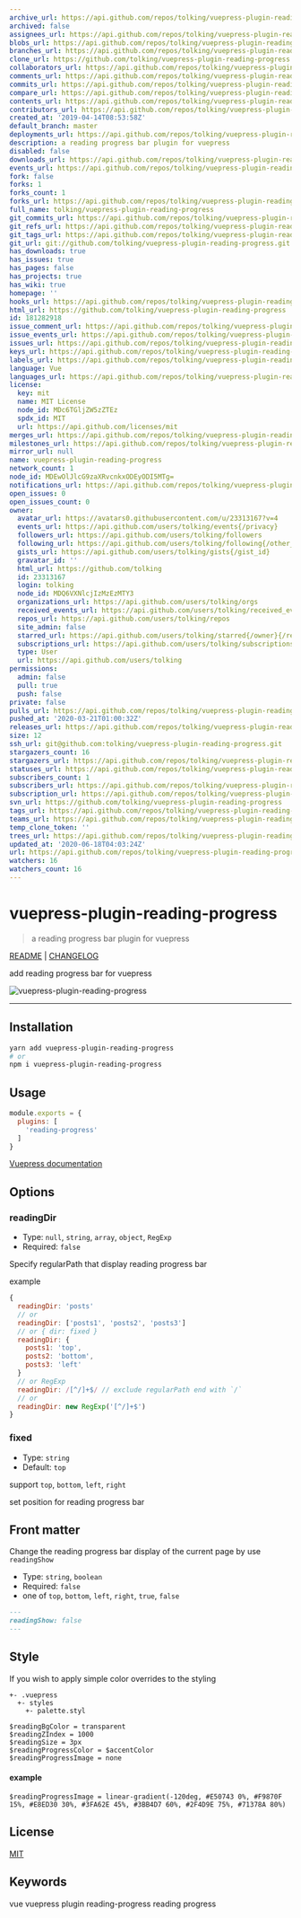 ```yaml
---
archive_url: https://api.github.com/repos/tolking/vuepress-plugin-reading-progress/{archive_format}{/ref}
archived: false
assignees_url: https://api.github.com/repos/tolking/vuepress-plugin-reading-progress/assignees{/user}
blobs_url: https://api.github.com/repos/tolking/vuepress-plugin-reading-progress/git/blobs{/sha}
branches_url: https://api.github.com/repos/tolking/vuepress-plugin-reading-progress/branches{/branch}
clone_url: https://github.com/tolking/vuepress-plugin-reading-progress.git
collaborators_url: https://api.github.com/repos/tolking/vuepress-plugin-reading-progress/collaborators{/collaborator}
comments_url: https://api.github.com/repos/tolking/vuepress-plugin-reading-progress/comments{/number}
commits_url: https://api.github.com/repos/tolking/vuepress-plugin-reading-progress/commits{/sha}
compare_url: https://api.github.com/repos/tolking/vuepress-plugin-reading-progress/compare/{base}...{head}
contents_url: https://api.github.com/repos/tolking/vuepress-plugin-reading-progress/contents/{+path}
contributors_url: https://api.github.com/repos/tolking/vuepress-plugin-reading-progress/contributors
created_at: '2019-04-14T08:53:58Z'
default_branch: master
deployments_url: https://api.github.com/repos/tolking/vuepress-plugin-reading-progress/deployments
description: a reading progress bar plugin for vuepress
disabled: false
downloads_url: https://api.github.com/repos/tolking/vuepress-plugin-reading-progress/downloads
events_url: https://api.github.com/repos/tolking/vuepress-plugin-reading-progress/events
fork: false
forks: 1
forks_count: 1
forks_url: https://api.github.com/repos/tolking/vuepress-plugin-reading-progress/forks
full_name: tolking/vuepress-plugin-reading-progress
git_commits_url: https://api.github.com/repos/tolking/vuepress-plugin-reading-progress/git/commits{/sha}
git_refs_url: https://api.github.com/repos/tolking/vuepress-plugin-reading-progress/git/refs{/sha}
git_tags_url: https://api.github.com/repos/tolking/vuepress-plugin-reading-progress/git/tags{/sha}
git_url: git://github.com/tolking/vuepress-plugin-reading-progress.git
has_downloads: true
has_issues: true
has_pages: false
has_projects: true
has_wiki: true
homepage: ''
hooks_url: https://api.github.com/repos/tolking/vuepress-plugin-reading-progress/hooks
html_url: https://github.com/tolking/vuepress-plugin-reading-progress
id: 181282918
issue_comment_url: https://api.github.com/repos/tolking/vuepress-plugin-reading-progress/issues/comments{/number}
issue_events_url: https://api.github.com/repos/tolking/vuepress-plugin-reading-progress/issues/events{/number}
issues_url: https://api.github.com/repos/tolking/vuepress-plugin-reading-progress/issues{/number}
keys_url: https://api.github.com/repos/tolking/vuepress-plugin-reading-progress/keys{/key_id}
labels_url: https://api.github.com/repos/tolking/vuepress-plugin-reading-progress/labels{/name}
language: Vue
languages_url: https://api.github.com/repos/tolking/vuepress-plugin-reading-progress/languages
license:
  key: mit
  name: MIT License
  node_id: MDc6TGljZW5zZTEz
  spdx_id: MIT
  url: https://api.github.com/licenses/mit
merges_url: https://api.github.com/repos/tolking/vuepress-plugin-reading-progress/merges
milestones_url: https://api.github.com/repos/tolking/vuepress-plugin-reading-progress/milestones{/number}
mirror_url: null
name: vuepress-plugin-reading-progress
network_count: 1
node_id: MDEwOlJlcG9zaXRvcnkxODEyODI5MTg=
notifications_url: https://api.github.com/repos/tolking/vuepress-plugin-reading-progress/notifications{?since,all,participating}
open_issues: 0
open_issues_count: 0
owner:
  avatar_url: https://avatars0.githubusercontent.com/u/23313167?v=4
  events_url: https://api.github.com/users/tolking/events{/privacy}
  followers_url: https://api.github.com/users/tolking/followers
  following_url: https://api.github.com/users/tolking/following{/other_user}
  gists_url: https://api.github.com/users/tolking/gists{/gist_id}
  gravatar_id: ''
  html_url: https://github.com/tolking
  id: 23313167
  login: tolking
  node_id: MDQ6VXNlcjIzMzEzMTY3
  organizations_url: https://api.github.com/users/tolking/orgs
  received_events_url: https://api.github.com/users/tolking/received_events
  repos_url: https://api.github.com/users/tolking/repos
  site_admin: false
  starred_url: https://api.github.com/users/tolking/starred{/owner}{/repo}
  subscriptions_url: https://api.github.com/users/tolking/subscriptions
  type: User
  url: https://api.github.com/users/tolking
permissions:
  admin: false
  pull: true
  push: false
private: false
pulls_url: https://api.github.com/repos/tolking/vuepress-plugin-reading-progress/pulls{/number}
pushed_at: '2020-03-21T01:00:32Z'
releases_url: https://api.github.com/repos/tolking/vuepress-plugin-reading-progress/releases{/id}
size: 12
ssh_url: git@github.com:tolking/vuepress-plugin-reading-progress.git
stargazers_count: 16
stargazers_url: https://api.github.com/repos/tolking/vuepress-plugin-reading-progress/stargazers
statuses_url: https://api.github.com/repos/tolking/vuepress-plugin-reading-progress/statuses/{sha}
subscribers_count: 1
subscribers_url: https://api.github.com/repos/tolking/vuepress-plugin-reading-progress/subscribers
subscription_url: https://api.github.com/repos/tolking/vuepress-plugin-reading-progress/subscription
svn_url: https://github.com/tolking/vuepress-plugin-reading-progress
tags_url: https://api.github.com/repos/tolking/vuepress-plugin-reading-progress/tags
teams_url: https://api.github.com/repos/tolking/vuepress-plugin-reading-progress/teams
temp_clone_token: ''
trees_url: https://api.github.com/repos/tolking/vuepress-plugin-reading-progress/git/trees{/sha}
updated_at: '2020-06-18T04:03:24Z'
url: https://api.github.com/repos/tolking/vuepress-plugin-reading-progress
watchers: 16
watchers_count: 16
---
```


# vuepress-plugin-reading-progress

> a reading progress bar plugin for vuepress

[README](README.md) | [CHANGELOG](CHANGELOG.md)

add reading progress bar for vuepress

![vuepress-plugin-reading-progress](https://ououe.com/img/vuepress_plugin_reading_progress.gif)

---

## Installation

``` sh
yarn add vuepress-plugin-reading-progress
# or
npm i vuepress-plugin-reading-progress
```

## Usage

``` js
module.exports = {
  plugins: [
    'reading-progress'
  ]
}
```

[ Vuepress documentation](https://vuepress.vuejs.org/plugin/using-a-plugin.html)


## Options

### readingDir
- Type: `null`, `string`, `array`, `object`, `RegExp`
- Required: `false`

Specify regularPath that display reading progress bar

example
``` js
{
  readingDir: 'posts'
  // or
  readingDir: ['posts1', 'posts2', 'posts3']
  // or { dir: fixed }
  readingDir: {
    posts1: 'top',
    posts2: 'bottom',
    posts3: 'left'
  }
  // or RegExp
  readingDir: /[^/]+$/ // exclude regularPath end with `/`
  // or
  readingDir: new RegExp('[^/]+$')
}
```

### fixed
- Type: `string`
- Default: `top`

support `top`, `bottom`, `left`, `right`

set position for reading progress bar

## Front matter

Change the reading progress bar display of the current page by use `readingShow`
- Type: `string`, `boolean`
- Required: `false`
- one of `top`, `bottom`, `left`, `right`, `true`, `false`

``` md
---
readingShow: false
---
```

## Style

If you wish to apply simple color overrides to the styling

```
+- .vuepress
  +- styles
    +- palette.styl
```

``` styl
$readingBgColor = transparent
$readingZIndex = 1000
$readingSize = 3px
$readingProgressColor = $accentColor
$readingProgressImage = none
```

#### example

``` styl
$readingProgressImage = linear-gradient(-120deg, #E50743 0%, #F9870F 15%, #E8ED30 30%, #3FA62E 45%, #3BB4D7 60%, #2F4D9E 75%, #71378A 80%)
```

## License

[MIT](http://opensource.org/licenses/MIT)

## Keywords

vue vuepress plugin reading-progress reading progress
